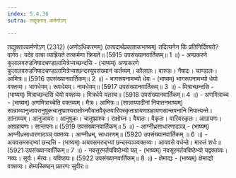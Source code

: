 ```yaml
---
index: 5.4.36
sutra: तद्युक्तात् कर्मणोऽण्

---
```

 तद्युक्तात्कर्मणोऽण् (2312) (अणोऽधिकरणम्) (तत्पदार्थप्रकाशकभाष्यम्) तदित्यनेन किं प्रतिनिर्दिश्यते? वागेव। यदेव वाचा व्याह्रियते तत्कर्मणा क्रियते॥ (5915 उपसंख्यानवार्तिकम्॥ 1 ॥) - अण्प्रकरणे कुलालवरुडनिषादचण्डालामित्रेभ्यच्छन्दसि - (भाष्यम्) अण्प्रकरणे कुलालवरुडनिषादचण्डालामित्रेभ्यश्छन्दस्युपसंख्यानं कर्तव्यम्। कौलालः। वारुडः। नैषादः। चाण्डालः। आमित्रः॥ (5916 उपसंख्यानवार्तिकम्॥ 2 ॥) - भागरूपनामभ्यो धेयः - (भाष्यम्) भागरूपनामभ्यो धेयो वक्तव्यः। भागधेयम्। रूपधेयम्। नामधेयम्॥ (5917 उपसंख्यानवार्तिकम्॥ 3 ॥) - मित्राच्छन्दसि - (भाष्यम्) मित्राच्छन्दसि धेयो वक्तव्यः। मित्रधेये यतस्व॥ (5918 उपसंख्यानवार्तिकम्॥ 4 ॥) - अणमित्राच्च - (भाष्यम्) अणमित्राच्चेति वक्तव्यम्। मैत्रः। आमित्रः॥ (सान्नाय्यादीनां निपातनभाष्यम्) सान्नाय्यानुजावरानुषूकचातुष्प्राश्यराक्षोघ्नवैयातवैकृतवारिवस्कृताग्रायणाग्रहायणसान्तपनानि निपात्यन्ते। सांनाय्यम्। आनुजावरः। आनुषूकः। चातुष्प्राश्यः। राक्षोघ्नः। वैयातः। वैकृतः। वारिवस्कृतः। आग्रायणः। आग्रहायणः। सान्तपनः॥ (5919 उपसंख्यानवार्तिकम्॥ 5 ॥) - आग्नीध्रसाधारणादञ्ञ् - (भाष्यम्) आग्नीध्रसाधारणादञ्ञ् वक्तव्यः। आग्नीध्रम्, साधारणम्॥ (5920 उपसंख्यानवार्तिकम् ॥ 6 ॥) - अयवसमरुद्भ्यां छन्दसि - (भाष्यम्) अयवसमरुद्भ्यां छन्दस्यञ्ञ्वक्तव्यः। आयवसे वर्धन्ते। मारुतं शर्धः॥ (5921 उपसंख्यानवार्तिकम्॥ 7 ॥) - नवसूरमर्तयविष्ठेभ्यो यत् - (भाष्यम्) नवसूरमर्तयविष्ठेभ्यो यद्वक्तव्यः। नव्यः। सूर्यः। र्मत्यः। यविष्ठ्यः॥ (5922 उपसंख्यानवार्तिकम्॥ 8 ॥) - क्षेमाद्यः - (भाष्यम्) क्षेमाद्यो वक्तव्यः। क्षेम्यस्तिष्ठन् प्रतरणः सुवीरः॥ 